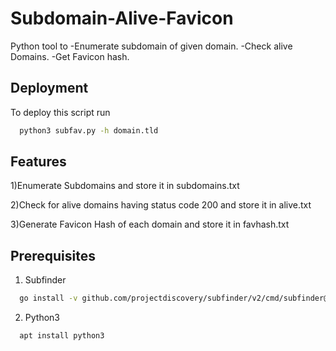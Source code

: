 # Subdomain-Alive-Favicon

Python tool to -Enumerate subdomain of given domain.
-Check alive Domains. -Get Favicon hash.

    
## Deployment

To deploy this script run

```bash
  python3 subfav.py -h domain.tld
```


## Features

1)Enumerate Subdomains and store it in subdomains.txt

2)Check for alive domains having status code 200 and store it in alive.txt

3)Generate Favicon Hash of each domain and store it in favhash.txt


## Prerequisites

1) Subfinder
```bash
  go install -v github.com/projectdiscovery/subfinder/v2/cmd/subfinder@latest
```
2) Python3 
```bash
  apt install python3
```



